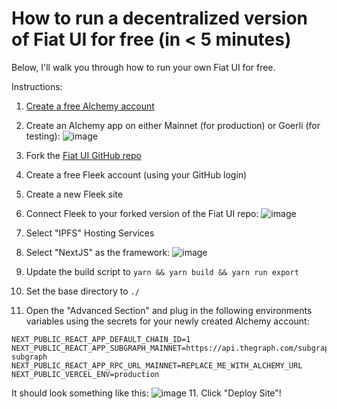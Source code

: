 # How to run a decentralized version of Fiat UI for free (in < 5 minutes)

Below, I'll walk you through how to run your own Fiat UI for free.

Instructions:
1. [Create a free Alchemy account](https://www.alchemy.com/)
2. Create an Alchemy app on either Mainnet (for production) or Goerli (for testing):
![image](https://user-images.githubusercontent.com/101981457/182910069-ca9e3828-b5fd-4777-b390-a038806ade5f.png)

3. Fork the [Fiat UI GitHub repo](https://github.com/fiatdao/fiat-ui.git)
4. Create a free Fleek account (using your GitHub login)
5. Create a new Fleek site
6. Connect Fleek to your forked version of the Fiat UI repo:
![image](https://user-images.githubusercontent.com/101981457/182909143-72860a47-a729-4f7b-b698-b82ddf791b76.png)
7. Select "IPFS" Hosting Services
8. Select "NextJS" as the framework:
![image](https://user-images.githubusercontent.com/101981457/182909327-73dee41d-f488-4e47-ab85-7a58a36b718e.png)
9. Update the build script to `yarn && yarn build && yarn run export`
10. Set the base directory to `./`
11. Open the "Advanced Section" and plug in the following environments variables using the secrets for your newly created Alchemy account:

```
NEXT_PUBLIC_REACT_APP_DEFAULT_CHAIN_ID=1
NEXT_PUBLIC_REACT_APP_SUBGRAPH_MAINNET=https://api.thegraph.com/subgraphs/name/fiatdao/fiat-subgraph
NEXT_PUBLIC_REACT_APP_RPC_URL_MAINNET=REPLACE_ME_WITH_ALCHEMY_URL
NEXT_PUBLIC_VERCEL_ENV=production
```

It should look something like this:
![image](https://user-images.githubusercontent.com/101981457/182909706-0278e0a1-eb84-4988-b112-3a55f74469d4.png)
11. Click "Deploy Site"!
